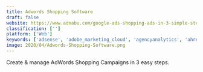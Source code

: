 ```yaml
---
title: Adwords Shopping Software
draft: false 
website: https://www.adnabu.com/google-ads-shopping-ads-in-3-simple-steps
classification: ['']
platform: ['Web']
keywords: ['adsense', 'adobe_marketing_cloud', 'agencyanalytics', 'ahrefs', 'aori', 'branch_on_fabric', 'deeplink_appwords', 'google_ads', 'google_data_studio', 'google_shopping', 'google_shopping_grader', 'marketing_optimizer', 'ninjacat', 'owox_bi', 'opteo', 'sisense', 'supermetrics', 'wizadz']
image: 2020/04/Adwords-Shopping-Software.png
---
```

Create & manage AdWords Shopping Campaigns in 3 easy steps.